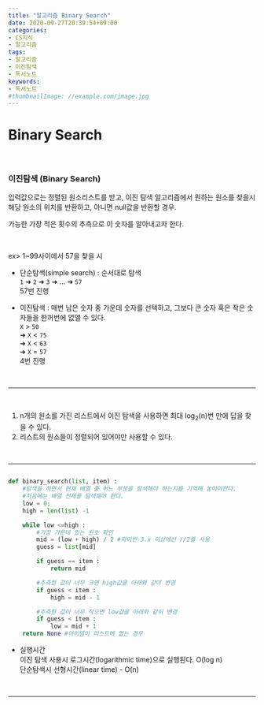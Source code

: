 ```yaml
---
title: "알고리즘 Binary Search"
date: 2020-09-27T20:39:54+09:00
categories:
- CS지식
- 알고리즘
tags:
- 알고리즘
- 이진탐색
- 독서노트
keywords:
- 독서노트
#thumbnailImage: //example.com/image.jpg
---
```


<!--more-->
# Binary Search  

&nbsp;


###  이진탐색 (Binary Search)

입력값으로는 정렬된 원소리스트를 받고, 이진 탐색 알고리즘에서 원하는 원소를 찾을시 해당 원소의 위치를 반환하고, 아니면 null값을 반환할 경우.   

가능한 가장 적은 횟수의 추측으로 이 숫자를 알아내고자 한다.   

&nbsp;

ex> 1~99사이에서 57을 찾을 시

- 단순탐색(simple search) : 순서대로 탐색   
`1` &#10140; `2` &#10140; `3` &#10140; ... &#10140; `57`   
57번 진행



- 이진탐색 : 매번 남은 숫자 중 가운데 숫자를 선택하고, 그보다 큰 숫자 혹은 작은 숫자들을 한꺼번에 없앨 수 있다.   
`X` > `50`   
&#10140; `X` < `75`   
&#10140; `X` < `63`   
&#10140; `X` = `57`   
4번 진행

&nbsp;

-----

&nbsp;

1. n개의 원소를 가진 리스트에서 이진 탐색을 사용하면 최대 log<sub>2</sub>(n)번 만에 답을 찾을 수 있다.
2. 리스트의 원소들이 정렬되어 있어야만 사용할 수 있다.

&nbsp;

-----

```python

def binary_search(list, item) :
    #탐색을 하면서 현재 배열 중 어느 부분을 탐색해야 하는지를 기억해 놓아야한다.
    #처음에는 배열 전체를 탐색해야 한다.
    low = 0;
    high = len(list) -1

    while low <=high :
        #가장 가운데 있는 원소 확인
        mid = (low + high) / 2 #파이썬 3.x 이상에선 //2를 사용
        guess = list[mid]

        if guess == item :
            return mid

        #추측한 값이 너무 크면 high값을 아래와 같이 변경
        if guess < item :
            high = mid - 1

        #추측한 값이 너무 작으면 low값을 아래와 같이 변경
        if guess < item :
            low = mid + 1
    return None #아이템이 리스트에 없는 경우

```

- 실행시간   
이진 탐색 사용시 로그시간(logarithmic time)으로 실행된다. O(log n)   
단순탐색시 선형시간(linear time) - O(n)   

&nbsp;

-----